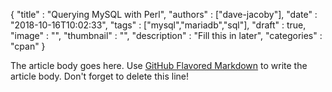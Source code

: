 {
"title" : "Querying MySQL with Perl",
"authors" : ["dave-jacoby"],
"date" : "2018-10-16T10:02:33",
"tags" : ["mysql","mariadb","sql"],
"draft" : true,
"image" : "",
"thumbnail" : "",
"description" : "Fill this in later",
"categories" : "cpan"
}

The article body goes here. Use [GitHub Flavored Markdown](https://guides.github.com/features/mastering-markdown/) to write the article body. Don't forget to delete this line!
